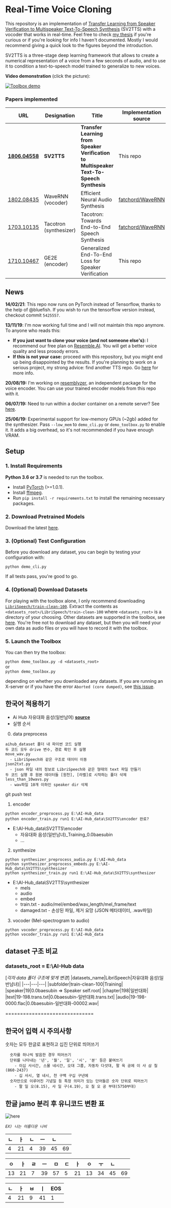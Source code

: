 # Real-Time Voice Cloning
This repository is an implementation of [Transfer Learning from Speaker Verification to
Multispeaker Text-To-Speech Synthesis](https://arxiv.org/pdf/1806.04558.pdf) (SV2TTS) with a vocoder that works in real-time. Feel free to check [my thesis](https://matheo.uliege.be/handle/2268.2/6801) if you're curious or if you're looking for info I haven't documented. Mostly I would recommend giving a quick look to the figures beyond the introduction.

SV2TTS is a three-stage deep learning framework that allows to create a numerical representation of a voice from a few seconds of audio, and to use it to condition a text-to-speech model trained to generalize to new voices.

**Video demonstration** (click the picture):

[![Toolbox demo](https://i.imgur.com/8lFUlgz.png)](https://www.youtube.com/watch?v=-O_hYhToKoA)



### Papers implemented  
| URL | Designation | Title | Implementation source |
| --- | ----------- | ----- | --------------------- |
|[**1806.04558**](https://arxiv.org/pdf/1806.04558.pdf) | **SV2TTS** | **Transfer Learning from Speaker Verification to Multispeaker Text-To-Speech Synthesis** | This repo |
|[1802.08435](https://arxiv.org/pdf/1802.08435.pdf) | WaveRNN (vocoder) | Efficient Neural Audio Synthesis | [fatchord/WaveRNN](https://github.com/fatchord/WaveRNN) |
|[1703.10135](https://arxiv.org/pdf/1703.10135.pdf) | Tacotron (synthesizer) | Tacotron: Towards End-to-End Speech Synthesis | [fatchord/WaveRNN](https://github.com/fatchord/WaveRNN)
|[1710.10467](https://arxiv.org/pdf/1710.10467.pdf) | GE2E (encoder)| Generalized End-To-End Loss for Speaker Verification | This repo |

## News
**14/02/21**: This repo now runs on PyTorch instead of Tensorflow, thanks to the help of @bluefish. If you wish to run the tensorflow version instead, checkout commit `5425557`.

**13/11/19**: I'm now working full time and I will not maintain this repo anymore. To anyone who reads this:
- **If you just want to clone your voice (and not someone else's):** I recommend our free plan on [Resemble.AI](https://www.resemble.ai/). You will get a better voice quality and less prosody errors.
- **If this is not your case:** proceed with this repository, but you might end up being disappointed by the results. If you're planning to work on a serious project, my strong advice: find another TTS repo. Go [here](https://github.com/CorentinJ/Real-Time-Voice-Cloning/issues/364) for more info.

**20/08/19:** I'm working on [resemblyzer](https://github.com/resemble-ai/Resemblyzer), an independent package for the voice encoder. You can use your trained encoder models from this repo with it.

**06/07/19:** Need to run within a docker container on a remote server? See [here](https://sean.lane.sh/posts/2019/07/Running-the-Real-Time-Voice-Cloning-project-in-Docker/).

**25/06/19:** Experimental support for low-memory GPUs (~2gb) added for the synthesizer. Pass `--low_mem` to `demo_cli.py` or `demo_toolbox.py` to enable it. It adds a big overhead, so it's not recommended if you have enough VRAM.


## Setup

### 1. Install Requirements

**Python 3.6 or 3.7** is needed to run the toolbox.

* Install [PyTorch](https://pytorch.org/get-started/locally/) (>=1.0.1).
* Install [ffmpeg](https://ffmpeg.org/download.html#get-packages).
* Run `pip install -r requirements.txt` to install the remaining necessary packages.

### 2. Download Pretrained Models
Download the latest [here](https://github.com/CorentinJ/Real-Time-Voice-Cloning/wiki/Pretrained-models).

### 3. (Optional) Test Configuration
Before you download any dataset, you can begin by testing your configuration with:

`python demo_cli.py`

If all tests pass, you're good to go.

### 4. (Optional) Download Datasets
For playing with the toolbox alone, I only recommend downloading [`LibriSpeech/train-clean-100`](https://www.openslr.org/resources/12/train-clean-100.tar.gz). Extract the contents as `<datasets_root>/LibriSpeech/train-clean-100` where `<datasets_root>` is a directory of your choosing. Other datasets are supported in the toolbox, see [here](https://github.com/CorentinJ/Real-Time-Voice-Cloning/wiki/Training#datasets). You're free not to download any dataset, but then you will need your own data as audio files or you will have to record it with the toolbox.

### 5. Launch the Toolbox
You can then try the toolbox:

`python demo_toolbox.py -d <datasets_root>`  
or  
`python demo_toolbox.py`  

depending on whether you downloaded any datasets. If you are running an X-server or if you have the error `Aborted (core dumped)`, see [this issue](https://github.com/CorentinJ/Real-Time-Voice-Cloning/issues/11#issuecomment-504733590).

## 한국어 적용하기
* Ai Hub 자유대화 음성(일반남여) [**source**](https://aihub.or.kr/aidata/30703)
* 실행 순서
0. data preprocess
```
aihub_dataset 폴더 내 파이썬 코드 실행
두 코드 모두 drive 변수, 경로 확인 후 실행
move_wav.py
  - LibriSpeech와 같은 구조로 데이터 이동
json2txt.py
  - json 파일 내의 정보로 LibriSpeech와 같은 형태의 text 파일 만들기
두 코드 실행 후 원본 데이터들 [원천], [라벨]로 시작하는 폴더 삭제
less_than_10wavs.py
  - wav파일 10개 이하인 speaker dir 삭제
```
git push test
1. encoder
```
python encoder_preprocess.py E:\AI-Hub_data
python encoder_train.py run1 E:\AI-Hub_data\SV2TTS\encoder 완료?
```
* E:\AI-Hub_data\SV2TTS\encoder
  - 자유대화 음성(일반남녀)_Training_0.0baesubin
  - ...

2. synthesize
```
python synthesizer_preprocess_audio.py E:\AI-Hub_data
python synthesizer_preprocess_embeds.py E:\AI-Hub_data\SV2TTS\synthesizer
python synthesizer_train.py run1 E:\AI-Hub_data\SV2TTS\synthesizer
```
* E:\AI-Hub_data\SV2TTS\synthesizer
  - mels
  - audio
  - embed
  - train.txt - audio/mel/embed/wav_length/mel_frame/text
  - damaged.txt - 손상된 파일, 제거 요망 (JSON 메타데이터, .wav파일)

3. vocoder (Mel-spectrogram to audio)
```
python vocoder_preprocess.py E:\AI-Hub_data
python vocoder_train.py run1 E:\AI-Hub_data
```

## dataset 구조 비교
### datasets_root = E:\\AI-Hub data
[*각자 data 폴더 구조에 맞게 변경*]
|datasets_name|LibriSpeech|자유대화 음성(일반남녀)|
|---|---|---|
|subfolder|train-clean-100|Training|
|speaker|19|0.0baesubin	=> Speaker self.root|
|chapter|198|일반대화|
|text|19-198.trans.txt|0.0baesubin-일반대화.trans.txt|
|audio|19-198-0000.flac|0.0baesubin-일반대화-00002.wav|

==============================



## 한국어 입력 시 주의사항
숫자는 모두 한글로 표현하고 십진 단위로 띄어쓰기
```
  숫자를 하나씩 발음한 경우 띄어쓰기
  단위를 나타내는 '년', '월', '일', '시', '분' 등은 붙여쓰기
    - 이십 사시간, 스물 네시간, 오대 그룹, 자동차 다섯대, 팔 육 공에 이 사 삼 칠(860-2437)
    - 십 사시, 열 네시, 천 구백 구십 구년에
  숫자만으로 이루어진 기념일 등 특정 의미가 있는 단어들은 숫자 단위로 띄어쓰기
    - 팔 일 오(8.15), 사 일 구(4.19), 오 칠 오 공 부대(5750부대)
```

## 한글 jamo 분리 후 유니코드 변환 표
![`here`](https://user-images.githubusercontent.com/20488694/136505384-32791ea4-a406-4ab7-a0fc-812df7d1eb08.PNG)

*`EX) 나는 아름다운 나비`*

|ㄴ|ㅏ|ㄴ|ㅡ|ㄴ| |
|---|---|---|---|---|---|
|4|21|4|39|45|69|

|ㅇ|ㅏ|ㄹ|ㅡ|ㅁ|ㄷ|ㅏ|ㅇ|ㅜ|ㄴ| |
|---|---|---|---|---|---|---|---|---|---|---|
|13|21|7|39|57|5|21|13|34|45|69|

|ㄴ|ㅏ|ㅂ|ㅣ|EOS|
|---|---|---|---|---|
|4|21|9|41|1|
